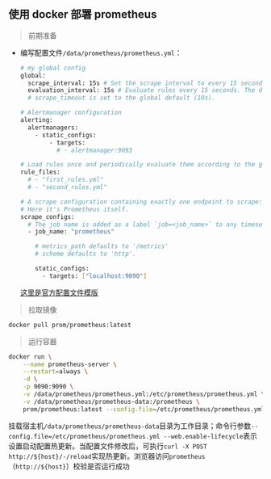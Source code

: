 ## 使用 docker 部署 prometheus

> 前期准备

* 编写配置文件```/data/prometheus/prometheus.yml```：
  
  ```bash
  # my global config
  global:
    scrape_interval: 15s # Set the scrape interval to every 15 seconds. Default is every 1 minute.
    evaluation_interval: 15s # Evaluate rules every 15 seconds. The default is every 1 minute.
    # scrape_timeout is set to the global default (10s).

  # Alertmanager configuration
  alerting:
    alertmanagers:
      - static_configs:
          - targets:
            # - alertmanager:9093

  # Load rules once and periodically evaluate them according to the global 'evaluation_interval'.
  rule_files:
    # - "first_rules.yml"
    # - "second_rules.yml"

  # A scrape configuration containing exactly one endpoint to scrape:
  # Here it's Prometheus itself.
  scrape_configs:
    # The job name is added as a label `job=<job_name>` to any timeseries scraped from this config.
    - job_name: "prometheus"

      # metrics_path defaults to '/metrics'
      # scheme defaults to 'http'.

      static_configs:
        - targets: ["localhost:9090"]
  ```

  [这里是官方配置文件模版](https://gitee.com/FSDGarden/learn-note/blob/master/prometheus/prometheus-latest.yml)

> 拉取镜像

  ```bash
  docker pull prom/prometheus:latest
  ```

> 运行容器

  ```bash
  docker run \
      --name prometheus-server \
      --restart=always \
      -d \
      -p 9090:9090 \
      -v /data/prometheus/prometheus.yml:/etc/prometheus/prometheus.yml \
      -v /data/prometheus/prometheus-data:/prometheus \
      prom/prometheus:latest --config.file=/etc/prometheus/prometheus.yml --web.enable-lifecycle
  ```
  
  挂载宿主机```/data/prometheus/prometheus-data```目录为工作目录；命令行参数```--config.file=/etc/prometheus/prometheus.yml --web.enable-lifecycle```表示设置启动配置热更新。当配置文件修改后，可执行```curl -X POST http://${host}/-/reload```实现热更新。浏览器访问```prometheus```（```http://${host}```）校验是否运行成功

